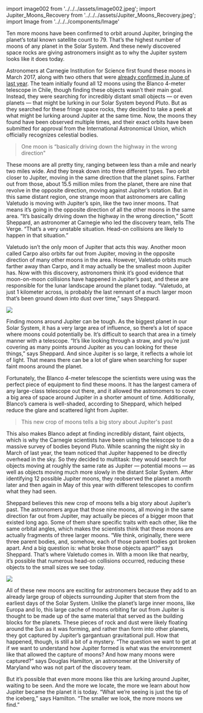 import image002 from '../../../assets/image002.jpeg';
import Jupiter_Moons_Recovery from '../../../assets/Jupiter_Moons_Recovery.jpeg';
import Image from '../../../components/Image'

Ten more moons have been confirmed to orbit around Jupiter, bringing the planet’s total known satellite count to 79. That’s the highest number of moons of any planet in the Solar System. And these newly discovered space rocks are giving astronomers insight as to why the Jupiter system looks like it does today.

Astronomers at Carnegie Institution for Science first found these moons in March 2017, along with two others that were [already confirmed in June of last year](https://blogs.scientificamerican.com/life-unbounded/jupiter-now-has-69-moons/). The team initially found all 12 moons using the Blanco 4-meter telescope in Chile, though finding these objects wasn’t their main goal. Instead, they were searching for incredibly distant small objects — or even planets — that might be lurking in our Solar System beyond Pluto. But as they searched for these fringe space rocks, they decided to take a peek at what might be lurking around Jupiter at the same time. Now, the moons they found have been observed multiple times, and their exact orbits have been submitted for approval from the International Astronomical Union, which officially recognizes celestial bodies.

> One moon is “basically driving down the highway in the wrong direction"

These moons are all pretty tiny, ranging between less than a mile and nearly two miles wide. And they break down into three different types. Two orbit closer to Jupiter, moving in the same direction that the planet spins. Farther out from those, about 15.5 million miles from the planet, there are nine that revolve in the opposite direction, moving against Jupiter’s rotation. But in this same distant region, one strange moon that astronomers are calling Valetudo is moving with Jupiter’s spin, like the two inner moons. That means it’s going in the opposite direction of all the other moons in the same area. “It’s basically driving down the highway in the wrong direction,” Scott Sheppard, an astronomer at Carnegie who led the discovery team, tells The Verge. “That’s a very unstable situation. Head-on collisions are likely to happen in that situation.”

Valetudo isn’t the only moon of Jupiter that acts this way. Another moon called Carpo also orbits far out from Jupiter, moving in the opposite direction of many other moons in the area. However, Valetudo orbits much farther away than Carpo, and it may actually be the smallest moon Jupiter has. Now with this discovery, astronomers think it’s good evidence that moon-on-moon collisions have happened in Jupiter’s past, and these are responsible for the lunar landscape around the planet today. “Valetudo, at just 1 kilometer across, is probably the last remnant of a much larger moon that’s been ground down into dust over time,” says Sheppard.

<Image src={image002} shape="original" marginTop="md" marginBottom="md" caption="Image: Carnegie Science" />

Finding moons around Jupiter can be tough. As the biggest planet in our Solar System, it has a very large area of influence, so there’s a lot of space where moons could potentially be. It’s difficult to search that area in a timely manner with a telescope. “It’s like looking through a straw, and you’re just covering as many points around Jupiter as you can looking for these things,” says Sheppard. And since Jupiter is so large, it reflects a whole lot of light. That means there can be a lot of glare when searching for super faint moons around the planet.

Fortunately, the Blanco 4-meter telescope the scientists were using was the perfect piece of equipment to find these moons. It has the largest camera of any large-class telescope out there, and it allowed the astronomers to cover a big area of space around Jupiter in a shorter amount of time. Additionally, Blanco’s camera is well-shaded, according to Sheppard, which helped reduce the glare and scattered light from Jupiter.

> This new crop of moons tells a big story about Jupiter's past

This also makes Blanco adept at finding incredibly distant, faint objects, which is why the Carnegie scientists have been using the telescope to do a massive survey of bodies beyond Pluto. While scanning the night sky in March of last year, the team noticed that Jupiter happened to be directly overhead in the sky. So they decided to multitask: they would search for objects moving at roughly the same rate as Jupiter — potential moons — as well as objects moving much more slowly in the distant Solar System. After identifying 12 possible Jupiter moons, they reobserved the planet a month later and then again in May of this year with different telescopes to confirm what they had seen.

Sheppard believes this new crop of moons tells a big story about Jupiter’s past. The astronomers argue that those nine moons, all moving in the same direction far out from Jupiter, may actually be pieces of a bigger moon that existed long ago. Some of them share specific traits with each other, like the same orbital angles, which makes the scientists think that these moons are actually fragments of three larger moons. “We think, originally, there were three parent bodies, and, somehow, each of those parent bodies got broken apart. And a big question is: what broke those objects apart?” says Sheppard. That’s where Valetudo comes in. With a moon like that nearby, it’s possible that numerous head-on collisions occurred, reducing these objects to the small sizes we see today.

<Image src={Jupiter_Moons_Recovery} shape="original" marginTop="md" marginBottom="md" caption="Images of Valetudo from the Magellan telescope in May 2018. Image: Carnegie Science" />

All of these new moons are exciting for astronomers because they add to an already large group of objects surrounding Jupiter that stem from the earliest days of the Solar System. Unlike the planet’s large inner moons, like Europa and Io, this large cache of moons orbiting far out from Jupiter is thought to be made up of the same material that served as the building blocks for the planets. These pieces of rock and dust were likely floating around the Sun as it was forming, and rather than form into other planets, they got captured by Jupiter’s gargantuan gravitational pull. How that happened, though, is still a bit of a mystery. “The question we want to get at if we want to understand how Jupiter formed is what was the environment like that allowed the capture of moons? And how many moons were captured?” says Douglas Hamilton, an astronomer at the University of Maryland who was not part of the discovery team.

But it’s possible that even more moons like this are lurking around Jupiter, waiting to be seen. And the more we locate, the more we learn about how Jupiter became the planet it is today. “What we’re seeing is just the tip of the iceberg,” says Hamilton. “The smaller we look, the more moons we find.”
